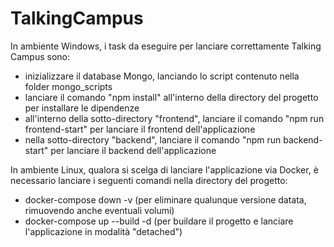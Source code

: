 # TalkingCampus

In ambiente Windows, i task da eseguire per lanciare correttamente Talking Campus sono:
- inizializzare il database Mongo, lanciando lo script contenuto nella folder mongo_scripts
- lanciare il comando "npm install" all'interno della directory del progetto per installare le dipendenze
- all'interno della sotto-directory "frontend", lanciare il comando "npm run frontend-start" per lanciare il frontend dell'applicazione
- nella sotto-directory "backend", lanciare il comando "npm run backend-start" per lanciare il backend dell'applicazione 

In ambiente Linux, qualora si scelga di lanciare l'applicazione via Docker, è necessario lanciare i seguenti comandi nella directory del progetto:
- docker-compose down -v (per eliminare qualunque versione datata, rimuovendo anche eventuali volumi)
- docker-compose up --build -d (per buildare il progetto e lanciare l'applicazione in modalità "detached")
